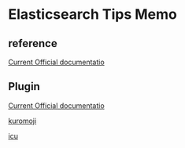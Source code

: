 # Elasticsearch Tips Memo

## reference
[Current Official documentatio](https://www.elastic.co/guide/en/elasticsearch/reference/current/index.html)

## Plugin
[Current Official documentatio](https://www.elastic.co/guide/en/elasticsearch/plugins/current/index.html)

[kuromoji](https://www.elastic.co/guide/en/elasticsearch/plugins/current/analysis-kuromoji-tokenizer.html)

[icu](https://www.elastic.co/guide/en/elasticsearch/plugins/current/analysis-icu.html)

